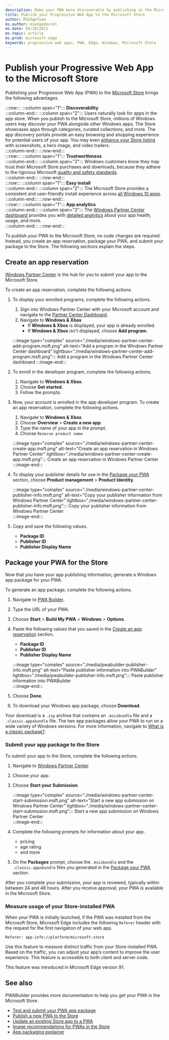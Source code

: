 ```yaml
---
description: Make your PWA more discoverable by publishing in the Microsoft Store
title: Publish your Progressive Web App to the Microsoft Store
author: MSEdgeTeam
ms.author: msedgedevrel
ms.date: 04/28/2021
ms.topic: article
ms.prod: microsoft-edge
keywords: progressive web apps, PWA, Edge, Windows, Microsoft Store
---
```

# Publish your Progressive Web App to the Microsoft Store  

Publishing your Progressive Web App \(PWA\) to the [Microsoft Store][WindowsUwpPublishIndex] brings the following advantages.  

:::row:::
   :::column span="1":::
      **Discoverability**  
   :::column-end:::
   :::column span="2":::
      Users naturally look for apps in the app store.  When you publish to the Microsoft Store, millions of Windows users may discover your PWA alongside other Windows apps.  The Store showcases apps through categories, curated collections, and more.  The app discovery portals provide an easy browsing and shopping experience for potential users of your app.  You may even [enhance your Store listing][WindowsUwpPublishAppScreenshotsImages] with screenshots, a hero image, and video trailers.  
   :::column-end:::
:::row-end:::  
:::row:::
   :::column span="1":::
      **Trustworthiness**  
   :::column-end:::
   :::column span="2":::
      Windows customers know they may trust their Microsoft Store purchases and downloads, because they adhere to the rigorous Microsoft [quality and safety standards][LegalWindowsAgreementsStorePolicies].  
   :::column-end:::
:::row-end:::  
:::row:::
   :::column span="1":::
      **Easy install**  
   :::column-end:::
   :::column span="2":::
      The Microsoft Store provides a consistent and user-friendly install experience across [all Windows 10 apps][MicrosoftStoreAppsWindows].  
   :::column-end:::
:::row-end:::  
:::row:::
   :::column span="1":::
      **App analytics**  
   :::column-end:::
   :::column span="2":::
      The [Windows Partner Center dashboard][WindowsUwpPublishIndex] provides you with [detailed analytics][WindowsUwpPublishAnalytics] about your app health, usage, and more.  
   :::column-end:::
:::row-end:::  

To publish your PWA to the Microsoft Store, no code changes are required.  Instead, you create an app reservation, package your PWA, and submit your package to the Store.  The following sections explain the steps.   

## Create an app reservation  

[Windows Partner Center][MicrosoftPartnerDashboardWindowsOverview] is the hub for you to submit your app to the Microsoft Store.  

To create an app reservation, complete the following actions.  

1.  To display your enrolled programs, complete the following actions.  
    1.  Sign into Windows Partner Center with your Microsoft account and navigate to the [Partner Center Dashboard][MicrosoftPartnerDashboardHome].  
    1.  Navigate to **Windows & Xbox**  
        *   If **Windows & Xbox** is displayed, your app is already enrolled.  
        *   If **Windows & Xbox** isn't displayed, choose **Add program**.  
    
    :::image type="complex" source="./media/windows-partner-center-add-program.msft.png" alt-text="Add a program in the Windows Partner Center dashboard" lightbox="./media/windows-partner-center-add-program.msft.png":::
       Add a program in the Windows Partner Center dashboard
    :::image-end:::  
    
1.  To enroll in the developer program, complete the following actions.  
    1.  Navigate to **Windows & Xbox**.  
    1.  Choose **Get started**.  
    1.  Follow the prompts.  
1.  Now, your account is enrolled in the app developer program. To create an app reservation, complete the following actions.  
    1.  Navigate to **Windows & Xbox**.  
    1.  Choose **Overview** > **Create a new app**.  
    1.  Type the name of your app in the prompt.  
    1.  Choose `Reserve product name`.  
        
    :::image type="complex" source="./media/windows-partner-center-create-app.msft.png" alt-text="Create an app reservation in Windows Partner Center" lightbox="./media/windows-partner-center-create-app.msft.png":::
       Create an app reservation in Windows Partner Center  
    :::image-end:::  
    
1.  To display your publisher details for use in the [Package your PWA](#package-your-pwa-for-the-store) section, choose **Product management** > **Product Identity**.  
    
    :::image type="complex" source="./media/windows-partner-center-publisher-info.msft.png" alt-text="Copy your publisher information from Windows Partner Center" lightbox="./media/windows-partner-center-publisher-info.msft.png":::
       Copy your publisher information from Windows Partner Center  
    :::image-end:::  
    
1.  Copy and save the following values.  
    *   **Package ID**  
    *   **Publisher ID**  
    *   **Publisher Display Name**  
        
## Package your PWA for the Store 

Now that you have your app publishing information, generate a Windows app package for your PWA.

To generate an app package, complete the following actions.  

1.  Navigate to [PWA Builder][PwabuilderMain].  
1.  Type the URL of your PWA.  
1.  Choose **Start** > **Build My PWA** > **Windows** > **Options**.  
1.  Paste the following values that you saved in the [Create an app reservation](#create-an-app-reservation) section.  
    *   **Package ID**  
    *   **Publisher ID**  
    *   **Publisher Display Name**  
        
    :::image type="complex" source="./media/pwabuilder-publisher-info.msft.png" alt-text="Paste publisher information into PWABuilder" lightbox="./media/pwabuilder-publisher-info.msft.png":::
       Paste publisher information into PWABuilder  
    :::image-end:::  
    
1.  Choose **Done**.  
1.  To download your Windows app package, choose **Download**.

Your download is a `.zip` archive that contains an `.msixbundle` file and a `.classic.appxbundle` file.  The two app packages allow your PWA to run on a wide variety of Windows versions.  For more information, navigate to [What is a classic package?][GithubPwaBuilderPwabuilderWindowsChromiumDocsClassicPackageMd].  

### Submit your app package to the Store  

To submit your app to the Store, complete the following actions.  

1.  Navigate to [Windows Partner Center][MicrosoftPartnerDashboardWindowsOverview] 
1.  Choose your app.  
1.  Choose **Start your Submission**.  
    
    :::image type="complex" source="./media/windows-partner-center-start-submission.msft.png" alt-text="Start a new app submission on Windows Partner Center" lightbox="./media/windows-partner-center-start-submission.msft.png":::
       Start a new app submission on Windows Partner Center  
    :::image-end:::  
    
1.  Complete the following prompts for information about your app.
    *   pricing  
    *   age rating  
    *   and more  
        
1.  On the **Packages** prompt, choose the `.msixbundle` and the `.classic.appxbundle` files you generated in the [Package your PWA](#package-your-pwa-for-the-store) section.  
    
After you complete your submission, your app is reviewed, typically within between 24 and 48 hours.  After you receive approval, your PWA is available in the Microsoft Store.  

### Measure usage of your Store-installed PWA

When your PWA is initially launched, if the PWA was installed from the Microsoft Store, Microsoft Edge includes the following `Referer` header with the request for the first navigation of your web app.

```
Referer: app-info://platform/microsoft-store
```

Use this feature to measure distinct traffic from your Store-installed PWA.  Based on the traffic, you can adjust your app’s content to improve the user experience.  This feature is accessible to both client and server code.

This feature was introduced in Microsoft Edge version 91.

## See also  

PWABuilder provides more documentation to help you get your PWA in the Microsoft Store.  

*   [Test and submit your PWA app package][GithubPwaBuilderPwabuilderWindowsChromiumDocsNextStepsMd]  
*   [Publish a new PWA to the Store][GithubPwaBuilderPwabuilderWindowsChromiumDocsPublishNewAppMd]  
*   [Update an existing Store app to a PWA][GithubPwaBuilderPwabuilderWindowsChromiumDocsUpdateExistingAppMd]  
*   [Image recommendations for PWAs in the Store][GithubPwaBuilderPwabuilderWindowsChromiumDocsImageRecommendationsMd]  
*   [App packaging explainer][GithubPwaBuilderPwabuilderWindowsChromiumDocsClassicPackageMd]  

<!-- links -->  

[LegalWindowsAgreementsStorePolicies]: /legal/windows/agreements/store-policies "Microsoft Store Policies | Microsoft Docs"  

[WindowsUwpPublishAnalytics]: /windows/uwp/publish/analytics "Analyze app performance | Microsoft Docs"  
[WindowsUwpPublishAppScreenshotsImages]: /windows/uwp/publish/app-screenshots-and-images "App screenshots, images, and trailers | Microsoft Docs"  
[WindowsUwpPublishIndex]: /windows/uwp/publish/index "Publish Windows apps and games | Microsoft Docs"  

[MicrosoftPartnerDashboardHome]: https://partner.microsoft.com/dashboard/home "Home | Microsoft Partner Center"  
[MicrosoftPartnerDashboardWindowsOverview]: https://partner.microsoft.com/dashboard/windows/overview "Resources for partners | Microsoft Partner Center"  

[MicrosoftStoreAppsWindows]: https://www.microsoft.com/store/apps/windows "Windows Apps | Microsoft Store"  

[WindowsBlogWindowsdeveloperHostedAppModel]: https://blogs.windows.com/windowsdeveloper/hosted-app-model "Hosted App Model | Windows Developer Blog"  

[GithubPwaBuilderPwabuilderWindowsChromiumDocsClassicPackageMd]: https://github.com/pwa-builder/pwabuilder-windows-chromium-docs/blob/master/classic-package.md "What is a classic package? | GitHub"  
[GithubPwaBuilderPwabuilderWindowsChromiumDocsImageRecommendationsMd]: https://github.com/pwa-builder/pwabuilder-windows-chromium-docs/blob/master/image-recommendations.md "Image recommendations for Windows PWA packages | GitHub"  
[GithubPwaBuilderPwabuilderWindowsChromiumDocsNextStepsMd]: https://github.com/pwa-builder/pwabuilder-windows-chromium-docs/blob/master/next-steps.md "Next steps for getting your PWA into the Microsoft Store | GitHub"  
[GithubPwaBuilderPwabuilderWindowsChromiumDocsPublishNewAppMd]: https://github.com/pwa-builder/pwabuilder-windows-chromium-docs/blob/master/publish-new-app.md "Publish a new app to the Store | GitHub"  
[GithubPwaBuilderPwabuilderWindowsChromiumDocsUpdateExistingAppMd]: https://github.com/pwa-builder/pwabuilder-windows-chromium-docs/blob/master/update-existing-app.md "Update an existing app in the Store | GitHub"  

[PwabuilderMain]: https://www.pwabuilder.com "PWABuilder"  
